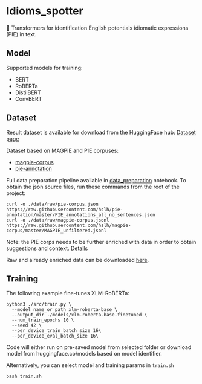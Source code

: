 # Idioms_spotter
🤗 Transformers for identification English potentials idiomatic expressions (PIE) in text.

## Model
Supported models for training: <br>
* BERT
* RoBERTa
* DistilBERT
* ConvBERT

## Dataset
Result dataset is available for download from the HuggingFace hub: [Dataset page](https://huggingface.co/datasets/Gooogr/pie_idioms)

Dataset based on MAGPIE and PIE corpuses:
* [magpie-corpus](https://github.com/hslh/magpie-corpus) 
* [pie-annotation](https://github.com/hslh/pie-annotation) 

Full data preparation pipeline available in [data_preparation](https://github.com/Gooogr/Idioms_spotter/blob/main/notebooks/data_preparation.ipynb) notebook.
To obtain the json source files, run these commands from the root of the project:
```
curl -o ./data/raw/pie-corpus.json https://raw.githubusercontent.com/hslh/pie-annotation/master/PIE_annotations_all_no_sentences.json
curl -o ./data/raw/magpie-corpus.jsonl https://raw.githubusercontent.com/hslh/magpie-corpus/master/MAGPIE_unfiltered.jsonl
```
Note: the PIE corps needs to be further enriched with data in order to obtain suggestions and context. [Details](https://github.com/hslh/pie-annotation#contents--usage)

Raw and already enriched data can be downloaded [here](https://drive.google.com/file/d/1Hvlqp3VU9DeiZeocJNzG4GaxGduOyFAG/view?usp=sharing).

## Training
The following example fine-tunes XLM-RoBERTa:
```
python3 ./src/train.py \
  --model_name_or_path xlm-roberta-base \
  --output_dir ./models/xlm-roberta-base-finetuned \
  --num_train_epochs 10 \
  --seed 42 \
  --per_device_train_batch_size 16\
  --per_device_eval_batch_size 16\
```
Code will either run on pre-saved model from selected folder or download model from huggingface.co/models based on model identifier.

Alternatively, you can select model and training params in `train.sh`
```
bash train.sh
```



